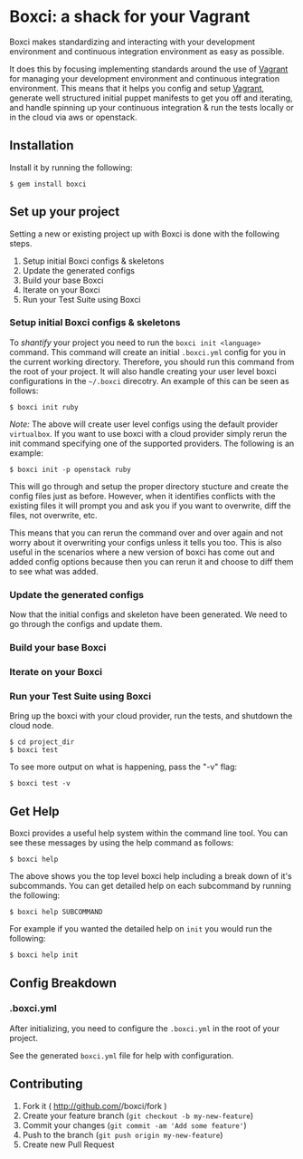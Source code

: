 # Boxci: a shack for your Vagrant

Boxci makes standardizing and interacting with your development environment
and continuous integration environment as easy as possible.

It does this by focusing implementing standards around the use of 
[Vagrant](http://www.vagrantup.com/) for managing your development environment
and continuous integration environment. This means that it helps you
config and setup [Vagrant](http://www.vagrantup.com/), generate well
structured initial puppet manifests to get you off and iterating, and handle
spinning up your continuous integration & run the tests locally or in the
cloud via aws or openstack.

## Installation

Install it by running the following:

    $ gem install boxci

## Set up your project

Setting a new or existing project up with Boxci is done with the following
steps.

1. Setup initial Boxci configs & skeletons
2. Update the generated configs
3. Build your base Boxci
4. Iterate on your Boxci
5. Run your Test Suite using Boxci

### Setup initial Boxci configs & skeletons

To *shantify* your project you need to run the `boxci init <language>` command.
This command will create an initial `.boxci.yml` config for you in the
current working directory. Therefore, you should run this command from the
root of your project. It will also handle creating your user level boxci
configurations in the `~/.boxci` direcotry. An example of this can be seen as
follows:

    $ boxci init ruby

*Note:* The above will create user level configs using the default provider
`virtualbox`. If you want to use boxci with a cloud provider simply rerun the
init command specifying one of the supported providers. The following is an
example:

    $ boxci init -p openstack ruby

This will go through and setup the proper directory stucture and create the
config files just as before. However, when it identifies conflicts with the
existing files it will prompt you and ask you if you want to overwrite, diff
the files, not overwrite, etc.

This means that you can rerun the command over and over again and not worry
about it overwriting your configs unless it tells you too. This is also useful
in the scenarios where a new version of boxci has come out and added config
options because then you can rerun it and choose to diff them to see what was
added.

### Update the generated configs

Now that the initial configs and skeleton have been generated. We need to go
through the configs and update them.

### Build your base Boxci

### Iterate on your Boxci

### Run your Test Suite using Boxci

Bring up the boxci with your cloud provider, run the tests, and shutdown the
cloud node.

    $ cd project_dir
    $ boxci test

To see more output on what is happening, pass the "-v" flag:

    $ boxci test -v

## Get Help

Boxci provides a useful help system within the command line tool. You can see
these messages by using the help command as follows:

    $ boxci help

The above shows you the top level boxci help including a break down of it's
subcommands. You can get detailed help on each subcommand by running the
following:

    $ boxci help SUBCOMMAND

For example if you wanted the detailed help on `init` you would run the
following:

    $ boxci help init

## Config Breakdown

### .boxci.yml

After initializing, you need to configure the `.boxci.yml` in the root of your
project.

See the generated `boxci.yml` file for help with configuration.

## Contributing

1. Fork it ( http://github.com/<my-github-username>/boxci/fork )
2. Create your feature branch (`git checkout -b my-new-feature`)
3. Commit your changes (`git commit -am 'Add some feature'`)
4. Push to the branch (`git push origin my-new-feature`)
5. Create new Pull Request
